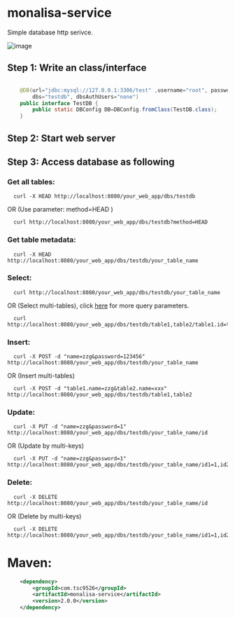 # monalisa-service
Simple database http serivce. 

![image](https://github.com/11039850/monalisa-orm/raw/master/doc/images/dbs.gif)


## Step 1: Write an class/interface

```java 

    @DB(url="jdbc:mysql://127.0.0.1:3306/test" ,username="root", password="root", 
        dbs="testdb", dbsAuthUsers="none")
    public interface TestDB {
    	public static DBConfig DB=DBConfig.fromClass(TestDB.class); 
    }
```

## Step 2: Start web server

## Step 3: Access database as following

### Get all tables:
```
  curl -X HEAD http://localhost:8080/your_web_app/dbs/testdb
```
OR (Use parameter: method=HEAD )
``` 
  curl http://localhost:8080/your_web_app/dbs/testdb?method=HEAD
```

### Get table metadata:
```
  curl -X HEAD http://localhost:8080/your_web_app/dbs/testdb/your_table_name
```

### Select:
```
  curl http://localhost:8080/your_web_app/dbs/testdb/your_table_name
```
OR (Select multi-tables), click [here](https://github.com/11039850/monalisa-service/wiki/Select) for more query parameters. 
```
  curl http://localhost:8080/your_web_app/dbs/testdb/table1,table2/table1.id=table2.id
```
### Insert:
```
  curl -X POST -d "name=zzg&password=123456" http://localhost:8080/your_web_app/dbs/testdb/your_table_name
```
OR (Insert multi-tables)
```
  curl -X POST -d "table1.name=zzg&table2.name=xxx" http://localhost:8080/your_web_app/dbs/testdb/table1,table2
```

### Update:
```
  curl -X PUT -d "name=zzg&password=1" http://localhost:8080/your_web_app/dbs/testdb/your_table_name/id
```
OR (Update by multi-keys)
```
  curl -X PUT -d "name=zzg&password=1" http://localhost:8080/your_web_app/dbs/testdb/your_table_name/id1=1,id2=2
``` 

### Delete:
```
  curl -X DELETE http://localhost:8080/your_web_app/dbs/testdb/your_table_name/id
``` 
OR (Delete by multi-keys)
```
  curl -X DELETE http://localhost:8080/your_web_app/dbs/testdb/your_table_name/id1=1,id2=2
``` 

# Maven: 
```xml
	<dependency>
		<groupId>com.tsc9526</groupId>
		<artifactId>monalisa-service</artifactId>
		<version>2.0.0</version>
	</dependency>
``` 
